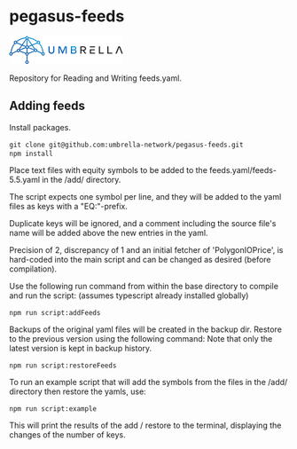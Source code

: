 # pegasus-feeds

![Umbrella network - logo](./assets/umb.network-logo.png)

Repository for Reading and Writing feeds.yaml.


## Adding feeds

Install packages.

```
git clone git@github.com:umbrella-network/pegasus-feeds.git
npm install
```

Place text files with equity symbols to be added to the feeds.yaml/feeds-5.5.yaml in the /add/ directory. 

The script expects one symbol per line, and they will be added to the yaml files as keys with a "EQ:"-prefix.  

Duplicate keys will be ignored, and a comment including the source file's name will be added above the new entries in the yaml.

Precision of 2, discrepancy of 1 and an initial fetcher of 'PolygonIOPrice', is hard-coded into the main script and can be changed as desired (before compilation).

Use the following run command from within the base directory to compile and run the script: (assumes typescript already installed globally)

```
npm run script:addFeeds
```

Backups of the original yaml files will be created in the backup dir.  Restore to the previous version using the following command:
Note that only the latest version is kept in backup history.

```
npm run script:restoreFeeds
```

To run an example script that will add the symbols from the files in the /add/ directory then restore the yamls, use:

```
npm run script:example
```

This will print the results of the add / restore to the terminal, displaying the changes of the number of keys.